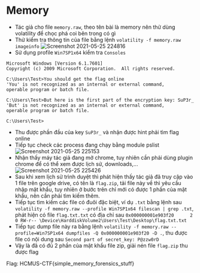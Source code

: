 # Memory
- Tác giả cho file `memory.raw`, theo tên bài là memory nên thử dùng volatility để chọc phá coi bên trong có gì
- Thử kiểm tra thông tin của file bằng lệnh `volatility -f memory.raw imageinfo`
![Screenshot 2021-05-25 224816](https://user-images.githubusercontent.com/41907864/119528353-50590280-bdab-11eb-8b9c-470b713f4e37.png)
- Sử dụng profile `Win7SP1x64` kiểm tra `Consoles`
```
Microsoft Windows [Version 6.1.7601]                                            
Copyright (c) 2009 Microsoft Corporation.  All rights reserved.                 
                                                                                
C:\Users\Test>You should get the flag online                                    
'You' is not recognized as an internal or external command,                     
operable program or batch file.                                                 
                                                                                
C:\Users\Test>But here is the first part of the encryption key: SuP3r_          
'But' is not recognized as an internal or external command,                     
operable program or batch file.                                                 
                                                                                
C:\Users\Test>
```
- Thu được phần đầu của key `SuP3r_` và nhận được hint phải tìm flag online
- Tiếp tục check các process đang chạy bằng module pslist
![Screenshot 2021-05-25 225153](https://user-images.githubusercontent.com/41907864/119528926-d1b09500-bdab-11eb-929f-8deeaa3bdca9.png)
- Nhận thấy máy tác giả đang mở chrome, tuy nhiên cần phải dùng plugin chrome để có thể xem được lịch sử, downloads,...
![Screenshot 2021-05-25 225426](https://user-images.githubusercontent.com/41907864/119529306-2e13b480-bdac-11eb-9fbf-039634cdfb6c.png)
- Sau khi xem lịch sử trình duyệt thì phát hiện thấy tác giả đã truy cập vào 1 file trên google drive, có tên là `flag.zip`, tải file này về thì yêu cầu nhập mật khẩu, tuy nhiên ở bước trên chỉ mới có được 1 phần của mật khẩu, nên cần phải tìm kiếm thêm.
- Tiếp tục tìm kiếm các file có đuôi đặc biệt, ví dụ `.txt` bằng lệnh sau `volatility -f memory.raw --profile Win7SP1x64 filescan | grep .txt`, phát hiện có file `flag.txt.txt` có địa chỉ sau `0x000000001e903f20      2      0 RW-r-- \Device\HarddiskVolume2\Users\Test\Desktop\flag.txt.txt`
- Tiếp tục dump file này ra bằng lệnh `volatility -f memory.raw --profile=Win7SP1x64 dumpfiles -Q 0x000000001e903f20 -D .`, thu được file có nội dung sau `Second part of secret_key: P@zzw0rD`
- Vậy là đã có đủ 2 phần của mật khẩu file zip, giải nén file `flag.zip` thu được flag

Flag: HCMUS-CTF{simple_memory_forensics_stuff}